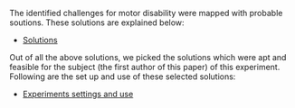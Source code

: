 The identified challenges for motor disability were mapped with probable soutions. These solutions are explained below:

* [Solutions](./Solutions.md)

Out of all the above solutions, we picked the solutions which were apt and feasible for the subject (the first author of this paper) of this experiment. Following are the set up and use of these selected solutions:

* [Experiments settings and use](./Experiments.md)
